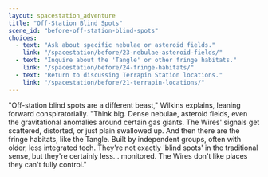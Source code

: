 ```yaml
---
layout: spacestation_adventure
title: "Off-Station Blind Spots"
scene_id: "before-off-station-blind-spots"
choices:
  - text: "Ask about specific nebulae or asteroid fields."
    link: "/spacestation/before/23-nebulae-asteroid-fields/"
  - text: "Inquire about the 'Tangle' or other fringe habitats."
    link: "/spacestation/before/24-fringe-habitats/"
  - text: "Return to discussing Terrapin Station locations."
    link: "/spacestation/before/21-terrapin-locations/"
---
```


"Off-station blind spots are a different beast," Wilkins explains, leaning forward conspiratorially. "Think big. Dense nebulae, asteroid fields, even the gravitational anomalies around certain gas giants. The Wires' signals get scattered, distorted, or just plain swallowed up. And then there are the fringe habitats, like the Tangle. Built by independent groups, often with older, less integrated tech. They're not exactly 'blind spots' in the traditional sense, but they're certainly less... monitored. The Wires don't like places they can't fully control."
